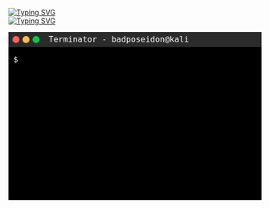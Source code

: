 <a href="https://git.io/typing-svg"><img src="https://readme-typing-svg.demolab.com?font=Gruppo&size=40&duration=5000&pause=9999&color=C6FF00&multiline=true&random=false&width=435&lines=B4DP0S31D0N" alt="Typing SVG" /></a><br>
<a href="https://git.io/typing-svg"><img src="https://readme-typing-svg.demolab.com?font=Gruppo&size=25&duration=5000&pause=9999&color=EA008A&multiline=true&random=false&width=435&lines=CyberSecurity+Analyst+%7C+Security%2B+%7C+E%7CHE" alt="Typing SVG" /></a><br>
<html>
<svg width="600" height="400" xmlns="http://www.w3.org/2000/svg">
  <!-- Barra de título -->
  <rect x="0" y="0" width="600" height="30" fill="#2b2b2b"/>
  <text x="80" y="20" font-family="monospace" font-size="16" fill="white">
    Terminator - badposeidon@kali
  </text>
  
  <!-- Botões da Janela -->
  <circle cx="15" cy="15" r="7" fill="#FF605C"/>
  <circle cx="35" cy="15" r="7" fill="#FFBD44"/>
  <circle cx="55" cy="15" r="7" fill="#00CA4E"/>
  
  <!-- Fundo do Terminal -->
  <rect x="0" y="30" width="600" height="370" fill="black"/>
  
  <!-- Texto do Terminal -->
  <text x="10" y="60" font-family="monospace" font-size="15" fill="white">
    $
    <tspan id="tspan1" visibility="hidden">./H4CK*M1ND5.sh</tspan>
    <tspan id="result" x="10" dy="30" visibility="hidden"># Connected with C&C Server!</tspan>
  </text>
  
  <!-- Animação para simular digitação -->
  <animate xlink:href="#tspan1" attributeName="visibility" from="hidden" to="visible" begin="0.5s" dur="0.5s" fill="freeze"/>
  <animate xlink:href="#result" attributeName="visibility" from="hidden" to="visible" begin="1.5s" dur="1.1s" fill="freeze"/>
</svg>
</html>
